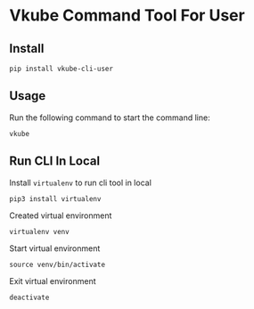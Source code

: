 # Vkube Command Tool For User

## Install

```pip install vkube-cli-user```

## Usage

Run the following command to start the command line:

```vkube```

## Run CLI In Local

Install `virtualenv` to run cli tool in local

```shell
pip3 install virtualenv
```

Created virtual environment

```shell
virtualenv venv
```

Start virtual environment

```shell
source venv/bin/activate
```

Exit virtual environment

```shell
deactivate
```
